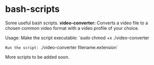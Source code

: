 # bash-scripts
Some useful bash scripts.
**video-converter:**
Converts a video file to a chosen common video format with a video profile of your choice.


Usage: 
Make the script executable:
`sudo chmod +x ./video-converter

`
Run the script: 
`./video-converter filename.extension`


More scripts to be added soon.

